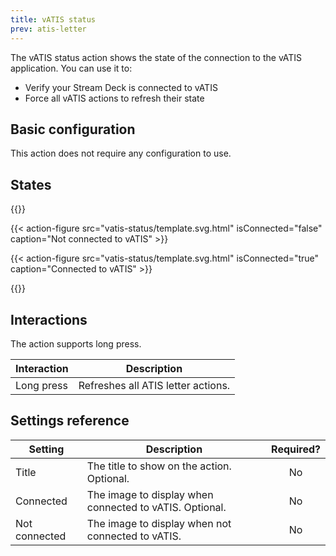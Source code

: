 ```yaml
---
title: vATIS status
prev: atis-letter
---
```


The vATIS status action shows the state of the connection to the vATIS application. You can use it to:

- Verify your Stream Deck is connected to vATIS
- Force all vATIS actions to refresh their state

## Basic configuration

This action does not require any configuration to use.

## States

{{<action-figures>}}

<!-- Not connected -->

{{< action-figure src="vatis-status/template.svg.html" isConnected="false" caption="Not connected to vATIS" >}}

{{< action-figure src="vatis-status/template.svg.html" isConnected="true" caption="Connected to vATIS" >}}

{{</action-figures>}}

## Interactions

The action supports long press.

| Interaction | Description                        |
| ----------- | ---------------------------------- |
| Long press  | Refreshes all ATIS letter actions. |

## Settings reference

| Setting       | Description                                             | Required? |
| ------------- | ------------------------------------------------------- | :-------: |
| Title         | The title to show on the action. Optional.              |    No     |
| Connected     | The image to display when connected to vATIS. Optional. |    No     |
| Not connected | The image to display when not connected to vATIS.       |    No     |
